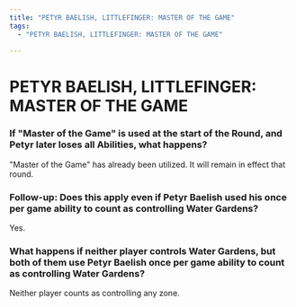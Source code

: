 ```yaml
---
title: "PETYR BAELISH, LITTLEFINGER: MASTER OF THE GAME"
tags:
  - "PETYR BAELISH, LITTLEFINGER: MASTER OF THE GAME"

---
```


# PETYR BAELISH, LITTLEFINGER: MASTER OF THE GAME

###  If "Master of the Game" is used at the start of the Round, and Petyr later loses all Abilities, what happens?

"Master of the Game" has already been utilized. It will remain in effect that round.

###  Follow-up: Does this apply even if Petyr Baelish used his once per game ability to count as controlling Water Gardens?


Yes.


###  What happens if neither player controls Water Gardens, but both of them use Petyr Baelish once per game ability to count as controlling Water Gardens?

Neither player counts as controlling any zone.

